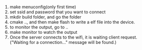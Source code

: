 
1. make menuconfig(only first time)
2. set ssid and password that you want to connect
3. mkdir build folder, and go the folder
4. cmake .., and then make flash to write a elf file into the device.
5. to monitor the output, go to ..
6. make monitor to watch the output
7. Once the server connects to the wifi, it is waiting client request.
   ("Waiting for a connection..." message will be found.)

